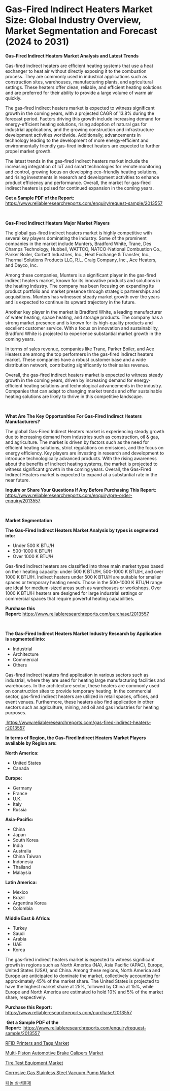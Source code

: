 <p><h1>Gas-Fired Indirect Heaters Market Size: Global Industry Overview, Market Segmentation and Forecast (2024 to 2031)</h1></p><p><strong>Gas-Fired Indirect Heaters Market Analysis and Latest Trends</strong></p>
<p><p>Gas-fired indirect heaters are efficient heating systems that use a heat exchanger to heat air without directly exposing it to the combustion process. They are commonly used in industrial applications such as construction sites, warehouses, manufacturing plants, and agricultural settings. These heaters offer clean, reliable, and efficient heating solutions and are preferred for their ability to provide a large volume of warm air quickly.</p><p>The gas-fired indirect heaters market is expected to witness significant growth in the coming years, with a projected CAGR of 13.8% during the forecast period. Factors driving this growth include increasing demand for energy-efficient heating solutions, rising adoption of natural gas for industrial applications, and the growing construction and infrastructure development activities worldwide. Additionally, advancements in technology leading to the development of more energy-efficient and environmentally friendly gas-fired indirect heaters are expected to further propel market growth.</p><p>The latest trends in the gas-fired indirect heaters market include the increasing integration of IoT and smart technologies for remote monitoring and control, growing focus on developing eco-friendly heating solutions, and rising investments in research and development activities to enhance product efficiency and performance. Overall, the market for gas-fired indirect heaters is poised for continued expansion in the coming years.</p></p>
<p><strong>Get a Sample PDF of the Report:&nbsp;</strong> <a href="https://www.reliableresearchreports.com/enquiry/request-sample/2013557">https://www.reliableresearchreports.com/enquiry/request-sample/2013557</a></p>
<p>&nbsp;</p>
<p><strong>Gas-Fired Indirect Heaters Major Market Players</strong></p>
<p><p>The global gas-fired indirect heaters market is highly competitive with several key players dominating the industry. Some of the prominent companies in the market include Munters, Bradford White, Trane, Des Champs Technology, Hubbell, WATTCO, NATCO-National Combustion Co., Parker Boiler, Corbett Industries, Inc., Heat Exchange & Transfer, Inc., Thermal Solutions Products LLC, R.L. Craig Company, Inc., Ace Heaters, and Dayco, Inc.</p><p>Among these companies, Munters is a significant player in the gas-fired indirect heaters market, known for its innovative products and solutions in the heating industry. The company has been focusing on expanding its product portfolio and market presence through strategic partnerships and acquisitions. Munters has witnessed steady market growth over the years and is expected to continue its upward trajectory in the future.</p><p>Another key player in the market is Bradford White, a leading manufacturer of water heating, space heating, and storage products. The company has a strong market presence and is known for its high-quality products and excellent customer service. With a focus on innovation and sustainability, Bradford White is projected to experience substantial market growth in the coming years.</p><p>In terms of sales revenue, companies like Trane, Parker Boiler, and Ace Heaters are among the top performers in the gas-fired indirect heaters market. These companies have a robust customer base and a wide distribution network, contributing significantly to their sales revenue.</p><p>Overall, the gas-fired indirect heaters market is expected to witness steady growth in the coming years, driven by increasing demand for energy-efficient heating solutions and technological advancements in the industry. Companies that can adapt to changing market trends and offer sustainable heating solutions are likely to thrive in this competitive landscape.</p></p>
<p>&nbsp;</p>
<p><strong>What Are The Key Opportunities For Gas-Fired Indirect Heaters Manufacturers?</strong></p>
<p><p>The global Gas-Fired Indirect Heaters market is experiencing steady growth due to increasing demand from industries such as construction, oil & gas, and agriculture. The market is driven by factors such as the need for efficient heating solutions, strict regulations on emissions, and the focus on energy efficiency. Key players are investing in research and development to introduce technologically advanced products. With the rising awareness about the benefits of indirect heating systems, the market is projected to witness significant growth in the coming years. Overall, the Gas-Fired Indirect Heaters market is expected to expand at a substantial rate in the near future.</p></p>
<p><strong>Inquire or Share Your Questions If Any Before Purchasing This Report:</strong> <a href="https://www.reliableresearchreports.com/enquiry/pre-order-enquiry/2013557">https://www.reliableresearchreports.com/enquiry/pre-order-enquiry/2013557</a></p>
<p>&nbsp;</p>
<p><strong>Market Segmentation</strong></p>
<p><strong>The Gas-Fired Indirect Heaters Market Analysis by types is segmented into:</strong></p>
<p><ul><li>Under 500 K BTU/H</li><li>500-1000 K BTU/H</li><li>Over 1000 K BTU/H</li></ul></p>
<p><p>Gas-fired indirect heaters are classified into three main market types based on their heating capacity: under 500 K BTU/H, 500-1000 K BTU/H, and over 1000 K BTU/H. Indirect heaters under 500 K BTU/H are suitable for smaller spaces or temporary heating needs. Those in the 500-1000 K BTU/H range are ideal for medium-sized areas such as warehouses or workshops. Over 1000 K BTU/H heaters are designed for large industrial settings or commercial spaces that require powerful heating capabilities.</p></p>
<p><strong>Purchase this Report:&nbsp;</strong><a href="https://www.reliableresearchreports.com/purchase/2013557">https://www.reliableresearchreports.com/purchase/2013557</a></p>
<p>&nbsp;</p>
<p><strong>The Gas-Fired Indirect Heaters Market Industry Research by Application is segmented into:</strong></p>
<p><ul><li>Industrial</li><li>Architecture</li><li>Commercial</li><li>Others</li></ul></p>
<p><p>Gas-fired indirect heaters find application in various sectors such as industrial, where they are used for heating large manufacturing facilities and warehouses. In the architecture sector, these heaters are commonly used on construction sites to provide temporary heating. In the commercial sector, gas-fired indirect heaters are utilized in retail spaces, offices, and event venues. Furthermore, these heaters also find application in other sectors such as agriculture, mining, and oil and gas industries for heating purposes.</p></p>
<p><a href="https://www.reliableresearchreports.com/gas-fired-indirect-heaters-r2013557">&nbsp;https://www.reliableresearchreports.com/gas-fired-indirect-heaters-r2013557</a></p>
<p><strong>In terms of Region, the Gas-Fired Indirect Heaters Market Players available by Region are:</strong></p>
<p>
    <p> <strong> North America: </strong>
        <ul>
            <li>United States</li>
            <li>Canada</li>
        </ul>
        </p> 
    <p> <strong> Europe: </strong>
        <ul>
            <li>Germany</li>
            <li>France</li>
            <li>U.K.</li>
            <li>Italy</li>
            <li>Russia</li>
        </ul>
        </p> 
    <p> <strong> Asia-Pacific: </strong>
        <ul>
            <li>China</li>
            <li>Japan</li>
            <li>South Korea</li>
            <li>India</li>
            <li>Australia</li>
            <li>China Taiwan</li>
            <li>Indonesia</li>
            <li>Thailand</li>
            <li>Malaysia</li>
        </ul>
        </p> 
    <p> <strong> Latin America: </strong>
        <ul>
            <li>Mexico</li>
            <li>Brazil</li>
            <li>Argentina Korea</li>
            <li>Colombia</li>
        </ul>
        </p> 
    <p> <strong> Middle East & Africa: </strong>
        <ul>
            <li>Turkey</li>
            <li>Saudi</li>
            <li>Arabia</li>
            <li>UAE</li>
            <li>Korea</li>
        </ul>
    </p>
    </p>
<p><p>The gas-fired indirect heaters market is expected to witness significant growth in regions such as North America (NA), Asia Pacific (APAC), Europe, United States (USA), and China. Among these regions, North America and Europe are anticipated to dominate the market, collectively accounting for approximately 45% of the market share. The United States is projected to have the highest market share at 25%, followed by China at 15%, while Europe and North America are estimated to hold 10% and 5% of the market share, respectively.</p></p>
<p><strong>Purchase this Report: </strong><a href="https://www.reliableresearchreports.com/purchase/2013557">https://www.reliableresearchreports.com/purchase/2013557</a></p>
<p>&nbsp;<strong>Get a Sample PDF of the Report:&nbsp;&nbsp;</strong><a href="https://www.reliableresearchreports.com/enquiry/request-sample/2013557">https://www.reliableresearchreports.com/enquiry/request-sample/2013557</a></p>
<p><strong></strong></p>
<p><p><a href="https://github.com/amayrani15moore/Market-Research-Report-List-1/blob/main/rfid-printers-and-tags-market.md">RFID Printers and Tags Market</a></p><p><a href="https://www.linkedin.com/pulse/multi-piston-automotive-brake-calipers-market-outlook-teave?trackingId=cpfRRG6pRFSKac3TT2ofUQ%3D%3D">Multi-Piston Automotive Brake Calipers Market</a></p><p><a href="https://github.com/ChiragRp1/Market-Research-Report-List-5/blob/main/tire-test-equipment-market.md">Tire Test Equipment Market</a></p><p><a href="https://github.com/abdelrhmankishk22/Market-Research-Report-List-5/blob/main/corrosive-gas-stainless-steel-vacuum-pump-market.md">Corrosive Gas Stainless Steel Vacuum Pump Market</a></p><p><a href="https://github.com/LoganRew1964/Market-Research-Report-List-2/blob/main/424001572655.md">페놀 살생물제</a></p></p>